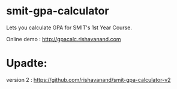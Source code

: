 # smit-gpa-calculator

Lets you calculate GPA for SMIT's 1st Year Course.

Online demo : http://gpacalc.rishavanand.com

# Upadte:

version 2 : https://github.com/rishavanand/smit-gpa-calculator-v2
